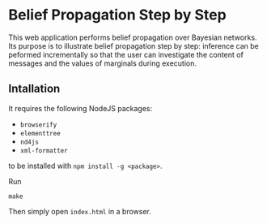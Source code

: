 # Belief Propagation Step by Step
This web application performs belief propagation over Bayesian networks. Its purpose is to
illustrate belief propagation step by step: inference can be peformed incrementally so that
the user can investigate the content of messages and the values of marginals during execution.


## Intallation
It requires the following NodeJS packages:
- `browserify`
- `elementtree`
- `nd4js`
- `xml-formatter`

to be installed with `npm install -g <package>`.

Run 
```
make
```
Then simply open `index.html` in a browser.
